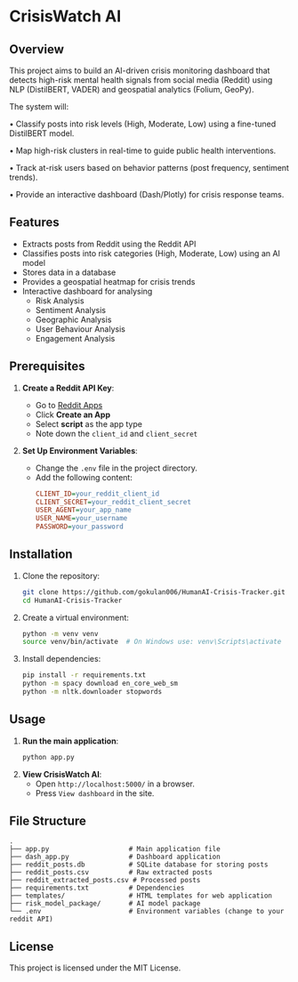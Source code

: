 # CrisisWatch AI

## Overview
This project aims to build an AI-driven crisis monitoring dashboard that detects high-risk mental health signals from social media (Reddit) using NLP (DistilBERT, VADER) and geospatial analytics (Folium, GeoPy). 

The system will:

•	Classify posts into risk levels (High, Moderate, Low) using a fine-tuned DistilBERT model.

•	Map high-risk clusters in real-time to guide public health interventions.

•	Track at-risk users based on behavior patterns (post frequency, sentiment trends).

•	Provide an interactive dashboard (Dash/Plotly) for crisis response teams.

## Features
- Extracts posts from Reddit using the Reddit API
- Classifies posts into risk categories (High, Moderate, Low) using an AI model
- Stores data in a database
- Provides a geospatial heatmap for crisis trends
- Interactive dashboard for analysing
   - Risk Analysis
   - Sentiment Analysis
   - Geographic Analysis
   - User Behaviour Analysis
   - Engagement Analysis

## Prerequisites
1. **Create a Reddit API Key**:
   - Go to [Reddit Apps](https://www.reddit.com/prefs/apps)
   - Click **Create an App**
   - Select **script** as the app type
   - Note down the `client_id` and `client_secret`

2. **Set Up Environment Variables**:
   - Change the `.env` file in the project directory.
   - Add the following content:
     ```ini
     CLIENT_ID=your_reddit_client_id
     CLIENT_SECRET=your_reddit_client_secret
     USER_AGENT=your_app_name
     USER_NAME=your_username
     PASSWORD=your_password
     ```

## Installation
1. Clone the repository:
   ```sh
   git clone https://github.com/gokulan006/HumanAI-Crisis-Tracker.git
   cd HumanAI-Crisis-Tracker
   ```
2. Create a virtual environment:
   ```sh
   python -m venv venv
   source venv/bin/activate  # On Windows use: venv\Scripts\activate
   ```
3. Install dependencies:
   ```sh
   pip install -r requirements.txt
   python -m spacy download en_core_web_sm
   python -m nltk.downloader stopwords
   
   ```

## Usage
1. **Run the main application**:
   ```sh
   python app.py
   ```
2. **View CrisisWatch AI**:
   - Open `http://localhost:5000/` in a browser.
   - Press `View dashboard` in the site.

## File Structure
```
.
├── app.py                    # Main application file
├── dash_app.py               # Dashboard application
├── reddit_posts.db           # SQLite database for storing posts
├── reddit_posts.csv          # Raw extracted posts
├── reddit_extracted_posts.csv # Processed posts
├── requirements.txt          # Dependencies
├── templates/                # HTML templates for web application
├── risk_model_package/       # AI model package
└── .env                      # Environment variables (change to your reddit API)
```


## License
This project is licensed under the MIT License.


